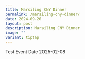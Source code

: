 ```yaml
---
title: Marsiling CNY Dinner
permalink: /marsiling-cny-dinner/
date: 2024-09-20
layout: post
description: Marsiling CNY Dinner
image: ""
variant: tiptap
---
```

<p>Test Event Date 2025-02-08</p>